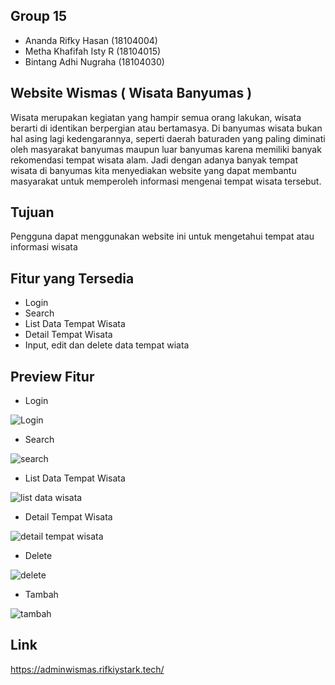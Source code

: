 ## Group 15 
- Ananda Rifky Hasan    (18104004)
- Metha Khafifah Isty R (18104015)
- Bintang Adhi Nugraha  (18104030)

## Website Wismas ( Wisata Banyumas )
Wisata merupakan kegiatan yang hampir semua orang lakukan, wisata berarti di identikan berpergian atau bertamasya. Di banyumas wisata bukan hal asing lagi kedengarannya, seperti daerah baturaden yang paling diminati oleh masyarakat banyumas maupun luar banyumas karena memiliki banyak rekomendasi tempat wisata alam. Jadi dengan adanya banyak tempat wisata di banyumas kita menyediakan website yang dapat membantu masyarakat untuk memperoleh informasi mengenai tempat wisata tersebut.

## Tujuan
Pengguna dapat menggunakan website ini untuk mengetahui tempat atau informasi wisata

## Fitur yang Tersedia 
- Login
- Search
- List Data Tempat Wisata
- Detail Tempat Wisata
- Input, edit dan delete data tempat wiata

## Preview Fitur
- Login 

![Login](https://user-images.githubusercontent.com/72481949/107336564-d2b70280-6aeb-11eb-9eb5-60dd4429dd99.jpg)

- Search 

![search](https://user-images.githubusercontent.com/72481949/107341398-8078e000-6af1-11eb-9c00-9f11ee8a0f78.jpg)

- List Data Tempat Wisata 

![list data wisata](https://user-images.githubusercontent.com/72481949/107341407-8242a380-6af1-11eb-8993-30d11df70d6d.jpg)

- Detail Tempat Wisata

![detail tempat wisata](https://user-images.githubusercontent.com/72481949/107341403-81aa0d00-6af1-11eb-8d42-bcff16f601a1.jpg)

- Delete

![delete](https://user-images.githubusercontent.com/72481949/107341297-5de6c700-6af1-11eb-8ec9-d3e453c2123b.jpg)

- Tambah

![tambah](https://user-images.githubusercontent.com/72481949/107341318-63441180-6af1-11eb-83db-45e89472ff01.jpg)

## Link 
https://adminwismas.rifkiystark.tech/









